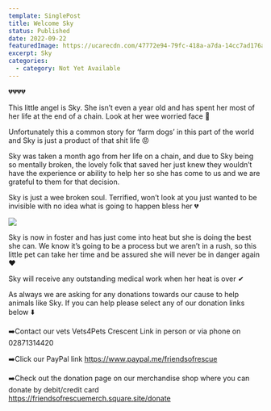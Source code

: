 ```yaml
---
template: SinglePost
title: Welcome Sky
status: Published
date: 2022-09-22
featuredImage: https://ucarecdn.com/47772e94-79fc-418a-a7da-14cc7ad176ab/
excerpt: Sky
categories:
  - category: Not Yet Available
---
```

💔💔💔💔

This little angel is Sky. She isn’t even a year old and has spent her most of her life at the end of a chain. Look at her wee worried face 🥺

Unfortunately this a common story for ‘farm dogs’ in this part of the world and Sky is just a product of that shit life 😡

Sky was taken a month ago from her life on a chain, and due to Sky being so mentally broken, the lovely folk that saved her just knew they wouldn’t have the experience or ability to help her so she has come to us and we are grateful to them for that decision.

Sky is just a wee broken soul. Terrified, won’t look at you just wanted to be invisible with no idea what is going to happen bless her 💔

![](https://ucarecdn.com/3d31dcd7-8316-43b2-9708-6f13dcd0b341/)

Sky is now in foster and has just come into heat but she is doing the best she can. We know it’s going to be a process but we aren’t in a rush, so this little pet can take her time and be assured she will never be in danger again ❤️

Sky will receive any outstanding medical work when her heat is over ✔

As always we are asking for any donations towards our cause to help animals like Sky. If you can help please select any of our donation links below ⬇️

➡️Contact our vets Vets4Pets Crescent Link in person or via phone on 02871314420

➡️Click our PayPal link
https://www.paypal.me/friendsofrescue

➡️Check out the donation page on our merchandise shop where you can donate by debit/credit card
https://friendsofrescuemerch.square.site/donate

![]()